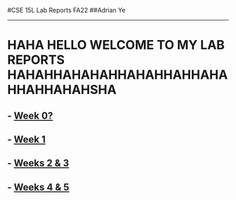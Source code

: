 #CSE 15L Lab Reports FA22
##Adrian Ye 

------
# HAHA HELLO WELCOME TO MY LAB REPORTS HAHAHHAHAHAHHAHAHHAHHAHAHHAHHAHAHSHA


## - [Week 0?](lab-report-1-week-0.html)
## - [Week 1](lab-report-1-(week-1).html)
## - [Weeks 2 & 3](lab-report-2-(week-2%2B3).html)
## - [Weeks 4 & 5](/lab-report-3%20-(week%204%2B5).md)

